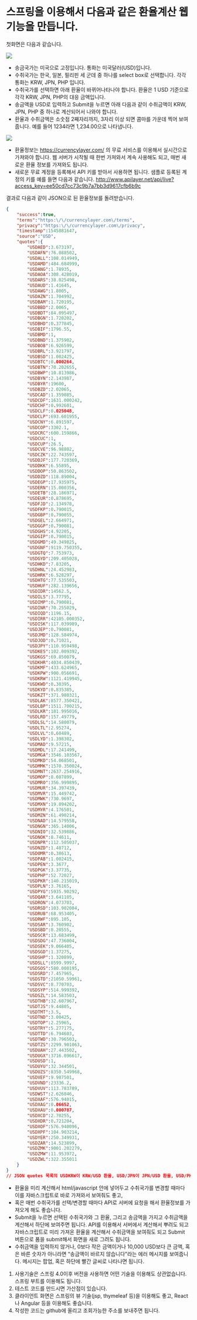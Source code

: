 # 스프링을 이용해서 다음과 같은 환율계산 웹 기능을 만듭니다.
첫화면은 다음과 같습니다.  

![](https://github.com/wirebarley/apply/blob/master/images/coding_test1.png)

- 송금국가는 미국으로 고정입니다. 통화는 미국달러(USD)입니다. 
- 수취국가는 한국, 일본, 필리핀 세 군데 중 하나를 select box로 선택합니다. 각각 통화는 KRW, JPN, PHP 입니다.
- 수취국가를 선택하면 아래 환율이 바뀌어나타나야 합니다. 환율은 1 USD 기준으로 각각 KRW, JPN, PHP의 대응 금액입니다.
- 송금액을 USD로 입력하고 Submit을 누르면 아래 다음과 같이 수취금액이 KRW, JPN, PHP 중 하나로 계산되어서 나와야 합니다.
- 환율과 수취금액은 소숫점 2째자리까지, 3자리 이상 되면 콤마를 가운데 찍어 보여줍니다. 예를 들어 1234라면 1,234.00으로 나타냅니다.

![](https://github.com/wirebarley/apply/blob/master/images/coding_test2.png)

- 환율정보는 https://currencylayer.com/ 의 무료 서비스를 이용해서 실시간으로 가져와야 합니다. 웹 서버가 시작될 때 한번 가져와서 계속 사용해도 되고, 매번 새로운 환율 정보를 가져와도 됩니다. 
- 새로운 무료 계정을 등록해서 API 키를 받아서 사용하면 됩니다. 샘플로 등록된 계정의 키를 예를 들면 다음과 같습니다.
<http://www.apilayer.net/api/live?access_key=ee50cd7cc73c9b7a7bb3d9617cfb6b9c>

결과로 다음과 같이 JSON으로 된 환율정보를 돌려받습니다.

```json
{  
    "success":true,
    "terms":"https:\/\/currencylayer.com\/terms",
    "privacy":"https:\/\/currencylayer.com\/privacy",
    "timestamp":1545881647,
    "source":"USD",
    "quotes":{  
        "USDAED":3.673197,
        "USDAFN":76.088502,
        "USDALL":108.014949,
        "USDAMD":484.684999,
        "USDANG":1.78935,
        "USDAOA":308.428019,
        "USDARS":38.025498,
        "USDAUD":1.41645,
        "USDAWG":1.8005,
        "USDAZN":1.704992,
        "USDBAM":1.720195,
        "USDBBD":2.0065,
        "USDBDT":84.095497,
        "USDBGN":1.720202,
        "USDBHD":0.377845,
        "USDBIF":1796.55,
        "USDBMD":1,
        "USDBND":1.375902,
        "USDBOB":6.926599,
        "USDBRL":3.921797,
        "USDBSD":1.002425,
        "USDBTC":0.000264,
        "USDBTN":70.202655,
        "USDBWP":10.813986,
        "USDBYN":2.143987,
        "USDBYR":19600,
        "USDBZD":2.02065,
        "USDCAD":1.359085,
        "USDCDF":1631.000242,
        "USDCHF":0.992601,
        "USDCLF":0.025048,
        "USDCLP":693.601955,
        "USDCNY":6.891597,
        "USDCOP":3302.1,
        "USDCRC":600.159866,
        "USDCUC":1,
        "USDCUP":26.5,
        "USDCVE":96.98802,
        "USDCZK":22.743597,
        "USDDJF":177.720369,
        "USDDKK":6.55895,
        "USDDOP":50.863502,
        "USDDZD":118.89004,
        "USDEGP":17.935975,
        "USDERN":15.000356,
        "USDETB":28.186971,
        "USDEUR":0.878695,
        "USDFJD":2.134978,
        "USDFKP":0.790015,
        "USDGBP":0.790055,
        "USDGEL":2.664971,
        "USDGGP":0.790081,
        "USDGHS":4.92205,
        "USDGIP":0.790015,
        "USDGMD":49.349825,
        "USDGNF":9119.750355,
        "USDGTQ":7.753973,
        "USDGYD":209.405028,
        "USDHKD":7.83205,
        "USDHNL":24.452983,
        "USDHRK":6.528297,
        "USDHTG":77.535503,
        "USDHUF":282.139656,
        "USDIDR":14562.5,
        "USDILS":3.77795,
        "USDIMP":0.790081,
        "USDINR":70.255029,
        "USDIQD":1196.15,
        "USDIRR":42105.000352,
        "USDISK":117.039989,
        "USDJEP":0.790081,
        "USDJMD":128.584974,
        "USDJOD":0.71021,
        "USDJPY":110.959498,
        "USDKES":102.009392,
        "USDKGS":69.850079,
        "USDKHR":4034.850439,
        "USDKMF":433.624965,
        "USDKPW":900.056691,
        "USDKRW":1121.419945,
        "USDKWD":0.30395,
        "USDKYD":0.835385,
        "USDKZT":371.980321,
        "USDLAK":8577.350421,
        "USDLBP":1511.700215,
        "USDLKR":181.995016,
        "USDLRD":157.49779,
        "USDLSL":14.580079,
        "USDLTL":2.95274,
        "USDLVL":0.60489,
        "USDLYD":1.398302,
        "USDMAD":9.57215,
        "USDMDL":17.241499,
        "USDMGA":3546.103567,
        "USDMKD":54.068501,
        "USDMMK":1570.350024,
        "USDMNT":2637.254916,
        "USDMOP":8.087899,
        "USDMRO":356.999895,
        "USDMUR":34.397439,
        "USDMVR":15.449742,
        "USDMWK":730.9697,
        "USDMXN":19.894202,
        "USDMYR":4.176501,
        "USDMZN":61.490214,
        "USDNAD":14.579558,
        "USDNGN":365.14006,
        "USDNIO":32.539886,
        "USDNOK":8.74611,
        "USDNPR":112.505037,
        "USDNZD":1.48712,
        "USDOMR":0.38613,
        "USDPAB":1.002415,
        "USDPEN":3.3677,
        "USDPGK":3.37735,
        "USDPHP":52.72027,
        "USDPKR":140.215019,
        "USDPLN":3.76165,
        "USDPYG":5935.90292,
        "USDQAR":3.641105,
        "USDRON":4.073703,
        "USDRSD":103.902084,
        "USDRUB":68.953405,
        "USDRWF":895.105,
        "USDSAR":3.760902,
        "USDSBD":8.20555,
        "USDSCR":13.683499,
        "USDSDG":47.736004,
        "USDSEK":9.066405,
        "USDSGD":1.37275,
        "USDSHP":1.320899,
        "USDSLL":8599.9997,
        "USDSOS":580.000195,
        "USDSRD":7.457965,
        "USDSTD":21050.59961,
        "USDSVC":8.770703,
        "USDSYP":514.999392,
        "USDSZL":14.583503,
        "USDTHB":32.607967,
        "USDTJS":9.44805,
        "USDTMT":3.5,
        "USDTND":3.00425,
        "USDTOP":2.25965,
        "USDTRY":5.277175,
        "USDTTD":6.794603,
        "USDTWD":30.796503,
        "USDTZS":2299.901063,
        "USDUAH":27.443502,
        "USDUGX":3716.096617,
        "USDUSD":1,
        "USDUYU":32.344501,
        "USDUZS":8350.549968,
        "USDVEF":9.987501,
        "USDVND":23336.2,
        "USDVUV":113.783789,
        "USDWST":2.626846,
        "USDXAF":576.94015,
        "USDXAG":0.06652,
        "USDXAU":0.000787,
        "USDXCD":2.70255,
        "USDXDR":0.721204,
        "USDXOF":576.940096,
        "USDXPF":104.903214,
        "USDYER":250.349931,
        "USDZAR":14.523899,
        "USDZMK":9001.202279,
        "USDZMW":11.953972,
        "USDZWL":322.355011
    }
}
// JSON quotes 목록의 USDKRW이 KRW/USD 환율, USD/JPN이 JPN/USD 환율, USD/PHP가 PHP/USD 환율입니다. 이 환율 정보를 이용해서 환율 계산을 하면 됩니다.
```


- 환율을 미리 계산해서 html/javascript 안에 넣어두고 수취국가를 변경할 때마다 이를 자바스크립트로 바로 가져와서 보여줘도 좋고,
- 혹은 매번 수취국가를 선택/변경할 때마다 API로 서버에 요청을 해서 환율정보를 가져오게 해도 좋습니다.
- Submit을 누르면 선택된 수취국가와 그 환율, 그리고 송금액을 가지고 수취금액을 계산해서 하단에 보여주면 됩니다.
API를 이용해서 서버에서 계산해서 뿌려도 되고
자바스크립트로 미리 가져온 환율을 계산해서 수취금액을 보여줘도 되고
Submit 버튼으로 폼을 submit해서 화면을 새로 그려도 됩니다.
- 수취금액을 입력하지 않거나, 0보다 작은 금액이거나 10,000 USD보다 큰 금액, 혹은 바른 숫자가 아니라면 “송금액이 바르지 않습니다"라는 에러 메시지를 보여줍니다. 메시지는 팝업, 혹은 하단에 빨간 글씨로 나타나면 됩니다.


1. 사용기술은 스프링 4.0이후 버전을 사용하면 어떤 기술을 이용해도 상관없습니다. 스프링 부트를 이용해도 됩니다.
2. 테스트 코드를 만드시면 가산점이 있습니다.
3. 클라이언트 화면은 스프링의 뷰 기술(jsp, thymeleaf 등)을 이용해도 좋고, React나 Angular 등을 이용해도 좋습니다.
4. 작성한 코드는 github에 올리고 조회가능한 주소를 보내주면 됩니다.
